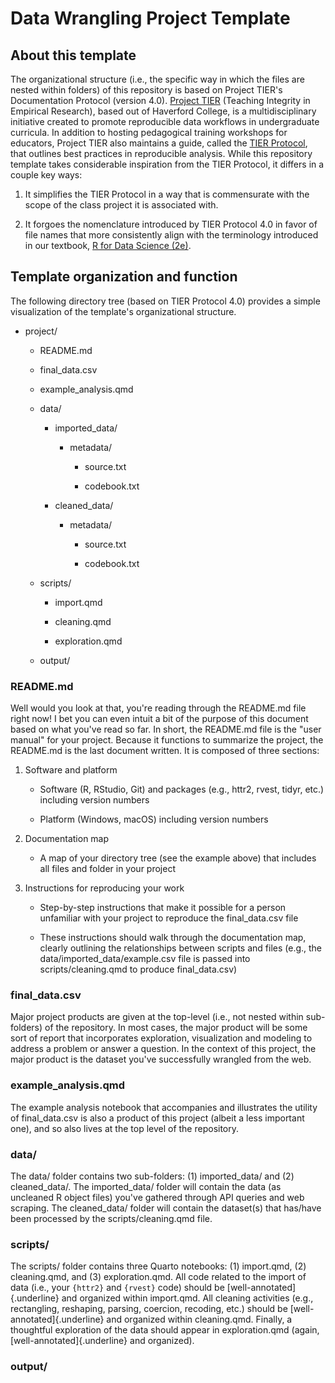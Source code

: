 # Data Wrangling Project Template

## About this template

The organizational structure (i.e., the specific way in which the files are nested within folders) of this repository is based on Project TIER's Documentation Protocol (version 4.0). [Project TIER](https://www.projecttier.org) (Teaching Integrity in Empirical Research), based out of Haverford College, is a multidisciplinary initiative created to promote reproducible data workflows in undergraduate curricula. In addition to hosting pedagogical training workshops for educators, Project TIER also maintains a guide, called the [TIER Protocol](https://www.projecttier.org/tier-protocol/protocol-4-0/), that outlines best practices in reproducible analysis. While this repository template takes considerable inspiration from the TIER Protocol, it differs in a couple key ways:

1.  It simplifies the TIER Protocol in a way that is commensurate with the scope of the class project it is associated with.

2.  It forgoes the nomenclature introduced by TIER Protocol 4.0 in favor of file names that more consistently align with the terminology introduced in our textbook, [R for Data Science (2e)](https://r4ds.hadley.nz).

## Template organization and function

The following directory tree (based on TIER Protocol 4.0) provides a simple visualization of the template's organizational structure.

-   project/

    -   README.md

    -   final_data.csv

    -   example_analysis.qmd

    -   data/

        -   imported_data/

            -   metadata/

                -   source.txt

                -   codebook.txt

        -   cleaned_data/

            -   metadata/

                -   source.txt

                -   codebook.txt

    -   scripts/

        -   import.qmd

        -   cleaning.qmd

        -   exploration.qmd

    -   output/

### README.md

Well would you look at that, you're reading through the README.md file right now! I bet you can even intuit a bit of the purpose of this document based on what you've read so far. In short, the README.md file is the "user manual" for your project. Because it functions to summarize the project, the README.md is the last document written. It is composed of three sections:

1.  Software and platform

    -   Software (R, RStudio, Git) and packages (e.g., httr2, rvest, tidyr, etc.) including version numbers

    -   Platform (Windows, macOS) including version numbers

2.  Documentation map

    -   A map of your directory tree (see the example above) that includes all files and folder in your project

3.  Instructions for reproducing your work

    -   Step-by-step instructions that make it possible for a person unfamiliar with your project to reproduce the final_data.csv file

    -   These instructions should walk through the documentation map, clearly outlining the relationships between scripts and files (e.g., the data/imported_data/example.csv file is passed into scripts/cleaning.qmd to produce final_data.csv)

### final_data.csv

Major project products are given at the top-level (i.e., not nested within sub-folders) of the repository. In most cases, the major product will be some sort of report that incorporates exploration, visualization and modeling to address a problem or answer a question. In the context of this project, the major product is the dataset you've successfully wrangled from the web.

### example_analysis.qmd

The example analysis notebook that accompanies and illustrates the utility of final_data.csv is also a product of this project (albeit a less important one), and so also lives at the top level of the repository.

### data/

The data/ folder contains two sub-folders: (1) imported_data/ and (2) cleaned_data/. The imported_data/ folder will contain the data (as uncleaned R object files) you've gathered through API queries and web scraping. The cleaned_data/ folder will contain the dataset(s) that has/have been processed by the scripts/cleaning.qmd file.

### scripts/

The scripts/ folder contains three Quarto notebooks: (1) import.qmd, (2) cleaning.qmd, and (3) exploration.qmd. All code related to the import of data (i.e., your `{httr2}` and `{rvest}` code) should be [well-annotated]{.underline} and organized within import.qmd. All cleaning activities (e.g., rectangling, reshaping, parsing, coercion, recoding, etc.) should be [well-annotated]{.underline} and organized within cleaning.qmd. Finally, a thoughtful exploration of the data should appear in exploration.qmd (again, [well-annotated]{.underline} and organized).

### output/
